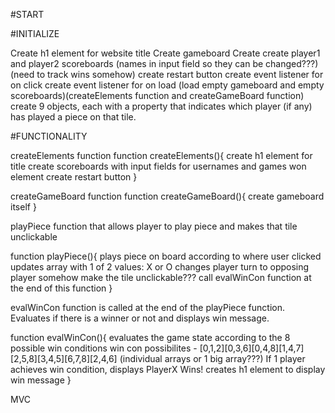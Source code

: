 #START

#INITIALIZE

Create h1 element for website title
Create gameboard
Create create player1 and player2 scoreboards (names in input field so they can be changed???)(need to track wins somehow)
create restart button
create event listener for on click
create event listener for on load (load empty gameboard and empty scoreboards)(createElements function and createGameBoard function)
create 9 objects, each with a property that indicates which player (if any) has played a piece on that tile.

#FUNCTIONALITY

createElements function
function createElements(){
    create h1 element for title
    create scoreboards with input fields for usernames and games won element
    create restart button
}

createGameBoard function
function createGameBoard(){
    create gameboard itself
}

playPiece function that allows player to play piece and makes that tile unclickable

function playPiece(){
    plays piece on board according to where user clicked
    updates array with 1 of 2 values: X or O
    changes player turn to opposing player
    somehow make the tile unclickable???
    call evalWinCon function at the end of this function
}

evalWinCon function is called at the end of the playPiece function. Evaluates if there is a winner or not and displays win message.

function evalWinCon(){
    evaluates the game state according to the 8 possible win conditions
    win con possibilites - [0,1,2][0,3,6][0,4,8][1,4,7][2,5,8][3,4,5][6,7,8][2,4,6] (individual arrays or 1 big array???)
    If 1 player achieves win condition, displays PlayerX Wins!
    creates h1 element to display win message
}

MVC